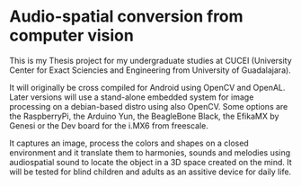 Audio-spatial conversion from computer vision
============================================

This is my Thesis project for my undergraduate studies at CUCEI (University Center for Exact Sciencies and Engineering
from University of Guadalajara).

It will originally be cross compiled for Android using OpenCV and OpenAL. Later versions will use a stand-alone embedded
system for image processing on a debian-based distro using also OpenCV. Some options are the RaspberryPi, the Arduino Yun, 
the BeagleBone Black, the EfikaMX by Genesi or the Dev board for the i.MX6 from freescale.

It captures an image, process the colors and shapes on a closed environment and it translate them to harmonies, 
sounds and melodies using audiospatial sound to locate the object in a 3D space created on the mind. It will be tested
for blind children and adults as an assitive device for daily life.


